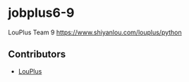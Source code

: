 # jobplus6-9

LouPlus Team 9 https://www.shiyanlou.com/louplus/python

## Contributors

* [LouPlus](https://github.com/LouPlus)
